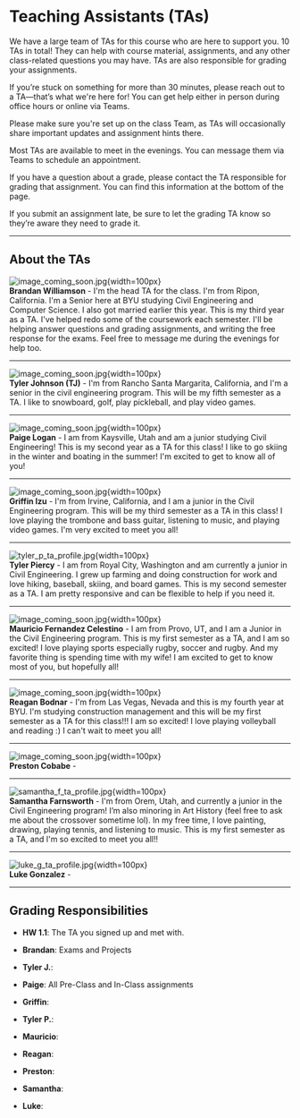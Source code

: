 # Teaching Assistants (TAs)

We have a large team of TAs for this course who are here to support you. 10 TAs in total! They can help with course material, assignments, and any other class-related questions you may have. TAs are also responsible for grading your assignments.

If you’re stuck on something for more than 30 minutes, please reach out to a TA—that’s what we're here for! You can get help either in person during office hours or online via Teams.

Please make sure you're set up on the class Team, as TAs will occasionally share important updates and assignment hints there.

Most TAs are available to meet in the evenings. You can message them via Teams to schedule an appointment.

If you have a question about a grade, please contact the TA responsible for grading that assignment. You can find this information at the bottom of the page.

If you submit an assignment late, be sure to let the grading TA know so they’re aware they need to grade it.

---

## About the TAs

![image_coming_soon.jpg](images/image_coming_soon.jpg){width=100px}
<br>**Brandan Williamson** - I'm the head TA for the class. I'm from Ripon, California. I'm a Senior here at BYU studying Civil Engineering and Computer Science. I also got married earlier this year. This is my third year as a TA. I've helped redo some of the coursework each semester. I'll be helping answer questions and grading assignments, and writing the free response for the exams. Feel free to message me during the evenings for help too.

---

![image_coming_soon.jpg](images/image_coming_soon.jpg){width=100px}
<br>**Tyler Johnson (TJ)** - I'm from Rancho Santa Margarita, California, and I'm a senior in the civil engineering program. This will be my fifth semester as a TA. I like to snowboard, golf, play pickleball, and play video games.
							
---

![image_coming_soon.jpg](images/image_coming_soon.jpg){width=100px}
<br>**Paige Logan** - I am from Kaysville, Utah and am a junior studying Civil Engineering! This is my second year as a TA for this class! I like to go skiing in the winter and boating in the summer! I'm excited to get to know all of you!

---

![image_coming_soon.jpg](images/image_coming_soon.jpg){width=100px}
<br>**Griffin Izu** - I'm from Irvine, California, and I am a junior in the Civil Engineering program. This will be my third semester as a TA in this class! I love playing the trombone and bass guitar, listening to music, and playing video games. I'm very excited to meet you all!

---

![tyler_p_ta_profile.jpg](images/tyler_p_ta_profile.jpg){width=100px}
<br>**Tyler Piercy** - I am from Royal City, Washington and am currently a junior in Civil Engineering. I grew up farming and doing construction for work and love hiking, baseball, skiing, and board games. This is my second semester as a TA. I am pretty responsive and can be flexible to help if you need it.

---

![image_coming_soon.jpg](images/image_coming_soon.jpg){width=100px}
<br>**Mauricio Fernandez Celestino** - I am from Provo, UT, and I am a Junior in the Civil Engineering program. This is my first semester as a TA, and I am so excited! I love playing sports especially rugby, soccer and rugby. And my favorite thing is spending time with my wife! I am excited to get to know most of you, but hopefully all!

---

![image_coming_soon.jpg](images/image_coming_soon.jpg){width=100px}
<br>**Reagan Bodnar** - I'm from Las Vegas, Nevada and this is my fourth year at BYU. I'm studying construction management and this will be my first semester as a TA for this class!!! I am so excited! I love playing volleyball and reading :) I can't wait to meet you all!

---

![image_coming_soon.jpg](images/image_coming_soon.jpg){width=100px}
<br>**Preston Cobabe** - 

---

![samantha_f_ta_profile.jpg](images/samantha_f_ta_profile.jpg){width=100px}
<br>**Samantha Farnsworth** - I'm from Orem, Utah, and currently a junior in the Civil Engineering program! I’m also minoring in Art History (feel free to ask me about the crossover sometime lol). In my free time, I love painting, drawing, playing tennis, and listening to music. This is my first semester as a TA, and I'm so excited to meet you all!!

---

![luke_g_ta_profile.jpg](images/luke_g_ta_profile.jpg){width=100px}
<br>**Luke Gonzalez** - 

---

## Grading Responsibilities

- **HW 1.1**: The TA you signed up and met with.

- **Brandan**: Exams and Projects

- **Tyler J.**: 

- **Paige**: All Pre-Class and In-Class assignments

- **Griffin**: 

- **Tyler P.**: 

- **Mauricio**: 

- **Reagan**: 

- **Preston**: 

- **Samantha**: 

- **Luke**: